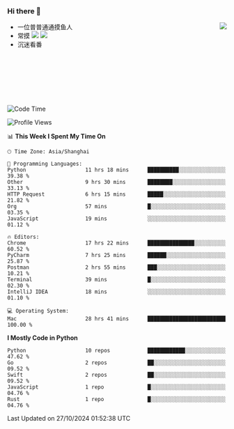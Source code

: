 ### Hi there 👋


<a href="https://github.com/yanlc39">
  <img align="right" src="https://github-readme-stats.vercel.app/api?username=yanlc39&show_icons=true&hide_border=true&icon_color=586069&title_color=a0a9af">
</a>

- 一位普普通通摸鱼人
- 常摸 ![](https://img.shields.io/badge/-Python-3e74a2?style=flat-square&logo=Python&logoColor=fff) ![](https://img.shields.io/badge/-C%2B%2B-brightgreen?style=flat-square)
- 沉迷看番



<br><br><br><br><br><br>


<!--START_SECTION:waka-->
![Code Time](http://img.shields.io/badge/Code%20Time-460%20hrs%2040%20mins-blue)

![Profile Views](http://img.shields.io/badge/Profile%20Views-0-blue)

📊 **This Week I Spent My Time On** 

```text
🕑︎ Time Zone: Asia/Shanghai

💬 Programming Languages: 
Python                   11 hrs 18 mins      ██████████░░░░░░░░░░░░░░░   39.38 % 
Other                    9 hrs 30 mins       ████████░░░░░░░░░░░░░░░░░   33.13 % 
HTTP Request             6 hrs 15 mins       █████░░░░░░░░░░░░░░░░░░░░   21.82 % 
Org                      57 mins             █░░░░░░░░░░░░░░░░░░░░░░░░   03.35 % 
JavaScript               19 mins             ░░░░░░░░░░░░░░░░░░░░░░░░░   01.12 % 

🔥 Editors: 
Chrome                   17 hrs 22 mins      ███████████████░░░░░░░░░░   60.52 % 
PyCharm                  7 hrs 25 mins       ██████░░░░░░░░░░░░░░░░░░░   25.87 % 
Postman                  2 hrs 55 mins       ███░░░░░░░░░░░░░░░░░░░░░░   10.21 % 
Terminal                 39 mins             █░░░░░░░░░░░░░░░░░░░░░░░░   02.30 % 
IntelliJ IDEA            18 mins             ░░░░░░░░░░░░░░░░░░░░░░░░░   01.10 % 

💻 Operating System: 
Mac                      28 hrs 41 mins      █████████████████████████   100.00 % 
```

**I Mostly Code in Python** 

```text
Python                   10 repos            ████████████░░░░░░░░░░░░░   47.62 % 
Go                       2 repos             ██░░░░░░░░░░░░░░░░░░░░░░░   09.52 % 
Swift                    2 repos             ██░░░░░░░░░░░░░░░░░░░░░░░   09.52 % 
JavaScript               1 repo              █░░░░░░░░░░░░░░░░░░░░░░░░   04.76 % 
Rust                     1 repo              █░░░░░░░░░░░░░░░░░░░░░░░░   04.76 % 
```




 Last Updated on 27/10/2024 01:52:38 UTC
<!--END_SECTION:waka-->
